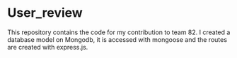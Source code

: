 # User_review
This repository contains the code for my contribution to team 82. I created a database model on Mongodb, it is accessed with mongoose and the routes are created with express.js.
